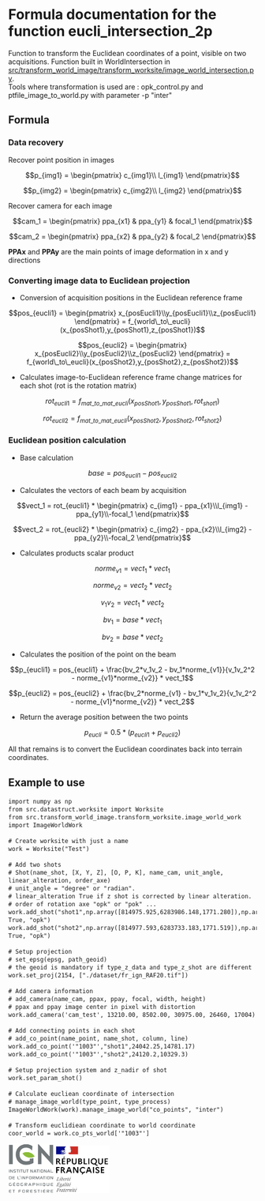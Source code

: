 # Formula documentation for the function eucli_intersection_2p

Function to transform the Euclidean coordinates of a point, visible on two acquisitions. Function built in WorldIntersection in [src/transform_world_image/transform_worksite/image_world_intersection.py](../../src/transform_world_image/transform_worksite/image_world_intersection.py).  
Tools where transformation is used are : opk_control.py and ptfile_image_to_world.py with parameter -p "inter"

## Formula

### Data recovery
Recover point position in images
```math
p_{img1} = \begin{pmatrix}
c_{img1}\\
l_{img1}
\end{pmatrix}
```
```math
p_{img2} = \begin{pmatrix}
c_{img2}\\
l_{img2}
\end{pmatrix}
```
Recover camera for each image
```math
cam_1 = \begin{pmatrix}
ppa_{x1} & ppa_{y1} & focal_1
\end{pmatrix}
```
```math
cam_2 = \begin{pmatrix}
ppa_{x2} & ppa_{y2} & focal_2
\end{pmatrix}
```
**PPAx** and **PPAy** are the main points of image deformation in x and y directions

### Converting image data to Euclidean projection

* Conversion of acquisition positions in the Euclidean reference frame
```math
pos_{eucli1} = \begin{pmatrix}
x_{posEucli1}\\y_{posEucli1}\\z_{posEucli1}
\end{pmatrix} = 
f_{world\_to\_eucli}(x_{posShot1},y_{posShot1},z_{posShot1})
```
```math
pos_{eucli2} = \begin{pmatrix}
x_{posEucli2}\\y_{posEucli2}\\z_{posEucli2}
\end{pmatrix} = 
f_{world\_to\_eucli}(x_{posShot2},y_{posShot2},z_{posShot2})
```

* Calculates image-to-Euclidean reference frame change matrices for each shot (rot is the rotation matrix)
```math
rot_{eucli1} = 
f_{mat\_to\_mat\_eucli}(x_{posShot1},y_{posShot1},rot_{shot1})
```
```math
rot_{eucli2} = 
f_{mat\_to\_mat\_eucli}(x_{posShot2},y_{posShot2},rot_{shot2})
```

### Euclidean position calculation

* Base calculation
```math
base = pos_{eucli1} - pos_{eucli2}
```

* Calculates the vectors of each beam by acquisition
```math
vect_1 = rot_{eucli1} * \begin{pmatrix}
c_{img1} - ppa_{x1}\\l_{img1} - ppa_{y1}\\-focal_1
\end{pmatrix}
```
```math
vect_2 = rot_{eucli2} * \begin{pmatrix}
c_{img2} - ppa_{x2}\\l_{img2} - ppa_{y2}\\-focal_2
\end{pmatrix}
```

* Calculates products scalar product
```math
norme_{v1} = vect_1 * vect_1
```
```math
norme_{v2} = vect_2 * vect_2
```
```math
v_1v_2 = vect_1 * vect_2
```
```math
bv_1 = base * vect_1
```
```math
bv_2 = base * vect_2
```

* Calculates the position of the point on the beam
```math
p_{eucli1} = pos_{eucli1} + \frac{bv_2*v_1v_2 - bv_1*norme_{v1}}{v_1v_2^2 - norme_{v1}*norme_{v2}} * vect_1
```
```math
p_{eucli2} = pos_{eucli2} + \frac{bv_2*norme_{v1} - bv_1*v_1v_2}{v_1v_2^2 - norme_{v1}*norme_{v2}} * vect_2
```


* Return the average position between the two points
```math
p_{eucli} = 0.5 * (p_{eucli1} + p_{eucli2})
```
All that remains is to convert the Euclidean coordinates back into terrain coordinates.

##  Example to use
```
import numpy as np
from src.datastruct.worksite import Worksite
from src.transform_world_image.transform_worksite.image_world_work import ImageWorldWork

# Create worksite with just a name
work = Worksite("Test")

# Add two shots
# Shot(name_shot, [X, Y, Z], [O, P, K], name_cam, unit_angle, linear_alteration, order_axe)
# unit_angle = "degree" or "radian".
# linear_alteration True if z shot is corrected by linear alteration.
# order of rotation axe "opk" or "pok" ...
work.add_shot("shot1",np.array([814975.925,6283986.148,1771.280]),np.array([-0.245070686036,-0.069409621323,0.836320989726]),"cam_test","degree", True, "opk")
work.add_shot("shot2",np.array([814977.593,6283733.183,1771.519]),np.array([-0.190175545509,-0.023695590794,0.565111690487]),"cam_test","degree", True, "opk")

# Setup projection
# set_epsg(epsg, path_geoid)
# the geoid is mandatory if type_z_data and type_z_shot are different
work.set_proj(2154, ["./dataset/fr_ign_RAF20.tif"])

# Add camera information
# add_camera(name_cam, ppax, ppay, focal, width, height)
# ppax and ppay image center in pixel with distortion
work.add_camera('cam_test', 13210.00, 8502.00, 30975.00, 26460, 17004)

# Add connecting points in each shot
# add_co_point(name_point, name_shot, column, line)
work.add_co_point('"1003"',"shot1",24042.25,14781.17)
work.add_co_point('"1003"',"shot2",24120.2,10329.3)

# Setup projection system and z_nadir of shot
work.set_param_shot()

# Calculate eucliean coordinate of intersection
# manage_image_world(type_point, type_process)
ImageWorldWork(work).manage_image_world("co_points", "inter")

# Transform euclidiean coordinate to world coordinate 
coor_world = work.co_pts_world['"1003"']
```

![logo ign](../image/logo_ign.png) ![logo fr](../image/Republique_Francaise_Logo.png)
